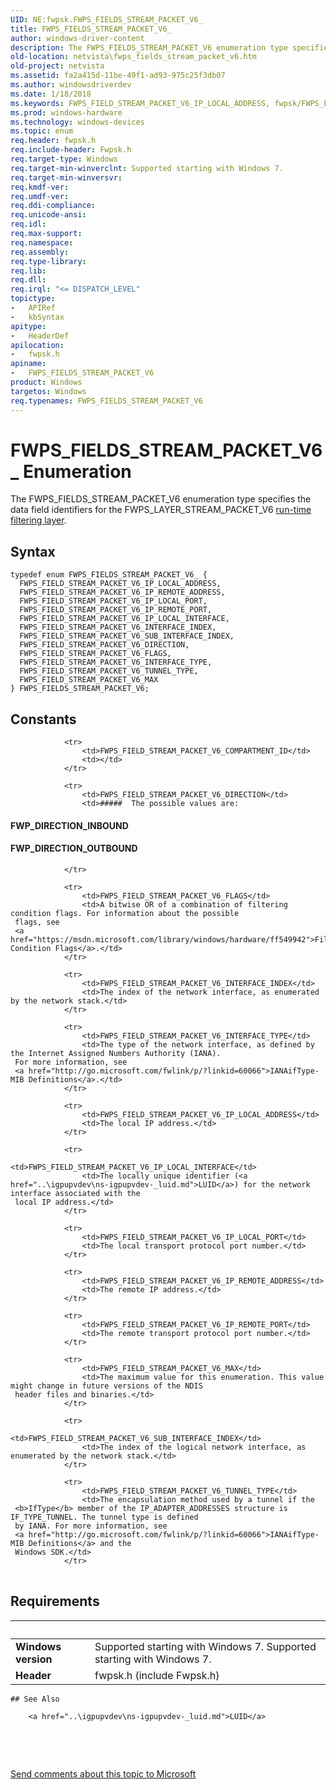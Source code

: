 ```yaml
---
UID: NE:fwpsk.FWPS_FIELDS_STREAM_PACKET_V6_
title: FWPS_FIELDS_STREAM_PACKET_V6_
author: windows-driver-content
description: The FWPS_FIELDS_STREAM_PACKET_V6 enumeration type specifies the data field identifiers for the FWPS_LAYER_STREAM_PACKET_V6 run-time filtering layer.
old-location: netvista\fwps_fields_stream_packet_v6.htm
old-project: netvista
ms.assetid: fa2a415d-11be-49f1-ad93-975c25f3db07
ms.author: windowsdriverdev
ms.date: 1/18/2018
ms.keywords: FWPS_FIELD_STREAM_PACKET_V6_IP_LOCAL_ADDRESS, fwpsk/FWPS_FIELDS_STREAM_PACKET_V6, FWPS_FIELD_STREAM_PACKET_V6_INTERFACE_TYPE, FWPS_FIELD_STREAM_PACKET_V6_DIRECTION, FWPS_FIELD_STREAM_PACKET_V6_TUNNEL_TYPE, FWPS_FIELDS_STREAM_PACKET_V6_, FWPS_FIELDS_STREAM_PACKET_V6, FWPS_FIELD_STREAM_PACKET_V6_IP_REMOTE_ADDRESS, fwpsk/FWPS_FIELD_STREAM_PACKET_V6_MAX, fwpsk/FWPS_FIELD_STREAM_PACKET_V6_IP_REMOTE_PORT, FWPS_FIELDS_STREAM_PACKET_V6 enumeration [Network Drivers Starting with Windows Vista], fwpsk/FWPS_FIELD_STREAM_PACKET_V6_INTERFACE_TYPE, FWPS_FIELD_STREAM_PACKET_V6_INTERFACE_INDEX, wfp_ref_5_const_3_data_fields_c50e3f20-5176-49dc-8cd4-81384cd07568.xml, FWPS_FIELD_STREAM_PACKET_V6_SUB_INTERFACE_INDEX, FWPS_FIELD_STREAM_PACKET_V6_MAX, FWPS_FIELD_STREAM_PACKET_V6_IP_REMOTE_PORT, fwpsk/FWPS_FIELD_STREAM_PACKET_V6_SUB_INTERFACE_INDEX, FWPS_FIELD_STREAM_PACKET_V6_IP_LOCAL_INTERFACE, fwpsk/FWPS_FIELD_STREAM_PACKET_V6_DIRECTION, fwpsk/FWPS_FIELD_STREAM_PACKET_V6_IP_REMOTE_ADDRESS, fwpsk/FWPS_FIELD_STREAM_PACKET_V6_TUNNEL_TYPE, fwpsk/FWPS_FIELD_STREAM_PACKET_V6_IP_LOCAL_PORT, FWPS_FIELD_STREAM_PACKET_V6_IP_LOCAL_PORT, netvista.fwps_fields_stream_packet_v6, fwpsk/FWPS_FIELD_STREAM_PACKET_V6_INTERFACE_INDEX, fwpsk/FWPS_FIELD_STREAM_PACKET_V6_FLAGS, FWPS_FIELD_STREAM_PACKET_V6_FLAGS, fwpsk/FWPS_FIELD_STREAM_PACKET_V6_IP_LOCAL_INTERFACE, fwpsk/FWPS_FIELD_STREAM_PACKET_V6_IP_LOCAL_ADDRESS
ms.prod: windows-hardware
ms.technology: windows-devices
ms.topic: enum
req.header: fwpsk.h
req.include-header: Fwpsk.h
req.target-type: Windows
req.target-min-winverclnt: Supported starting with Windows 7.
req.target-min-winversvr: 
req.kmdf-ver: 
req.umdf-ver: 
req.ddi-compliance: 
req.unicode-ansi: 
req.idl: 
req.max-support: 
req.namespace: 
req.assembly: 
req.type-library: 
req.lib: 
req.dll: 
req.irql: "<= DISPATCH_LEVEL"
topictype:
-	APIRef
-	kbSyntax
apitype:
-	HeaderDef
apilocation:
-	fwpsk.h
apiname:
-	FWPS_FIELDS_STREAM_PACKET_V6
product: Windows
targetos: Windows
req.typenames: FWPS_FIELDS_STREAM_PACKET_V6
---
```


# FWPS_FIELDS_STREAM_PACKET_V6_ Enumeration
The FWPS_FIELDS_STREAM_PACKET_V6 enumeration type specifies the data field identifiers for the
  FWPS_LAYER_STREAM_PACKET_V6 
  <a href="https://msdn.microsoft.com/en-us/library/windows/desktop/aa366492">run-time filtering layer</a>.

## Syntax
````
typedef enum FWPS_FIELDS_STREAM_PACKET_V6_ { 
  FWPS_FIELD_STREAM_PACKET_V6_IP_LOCAL_ADDRESS,
  FWPS_FIELD_STREAM_PACKET_V6_IP_REMOTE_ADDRESS,
  FWPS_FIELD_STREAM_PACKET_V6_IP_LOCAL_PORT,
  FWPS_FIELD_STREAM_PACKET_V6_IP_REMOTE_PORT,
  FWPS_FIELD_STREAM_PACKET_V6_IP_LOCAL_INTERFACE,
  FWPS_FIELD_STREAM_PACKET_V6_INTERFACE_INDEX,
  FWPS_FIELD_STREAM_PACKET_V6_SUB_INTERFACE_INDEX,
  FWPS_FIELD_STREAM_PACKET_V6_DIRECTION,
  FWPS_FIELD_STREAM_PACKET_V6_FLAGS,
  FWPS_FIELD_STREAM_PACKET_V6_INTERFACE_TYPE,
  FWPS_FIELD_STREAM_PACKET_V6_TUNNEL_TYPE,
  FWPS_FIELD_STREAM_PACKET_V6_MAX
} FWPS_FIELDS_STREAM_PACKET_V6;
````

## Constants

<table>
            
                <tr>
                    <td>FWPS_FIELD_STREAM_PACKET_V6_COMPARTMENT_ID</td>
                    <td></td>
                </tr>
            
                <tr>
                    <td>FWPS_FIELD_STREAM_PACKET_V6_DIRECTION</td>
                    <td>#####  The possible values are:



#### FWP_DIRECTION_INBOUND



#### FWP_DIRECTION_OUTBOUND</td>
                </tr>
            
                <tr>
                    <td>FWPS_FIELD_STREAM_PACKET_V6_FLAGS</td>
                    <td>A bitwise OR of a combination of filtering condition flags. For information about the possible
     flags, see 
     <a href="https://msdn.microsoft.com/library/windows/hardware/ff549942">Filtering Condition Flags</a>.</td>
                </tr>
            
                <tr>
                    <td>FWPS_FIELD_STREAM_PACKET_V6_INTERFACE_INDEX</td>
                    <td>The index of the network interface, as enumerated by the network stack.</td>
                </tr>
            
                <tr>
                    <td>FWPS_FIELD_STREAM_PACKET_V6_INTERFACE_TYPE</td>
                    <td>The type of the network interface, as defined by the Internet Assigned Numbers Authority (IANA).
     For more information, see 
     <a href="http://go.microsoft.com/fwlink/p/?linkid=60066">IANAifType-MIB Definitions</a>.</td>
                </tr>
            
                <tr>
                    <td>FWPS_FIELD_STREAM_PACKET_V6_IP_LOCAL_ADDRESS</td>
                    <td>The local IP address.</td>
                </tr>
            
                <tr>
                    <td>FWPS_FIELD_STREAM_PACKET_V6_IP_LOCAL_INTERFACE</td>
                    <td>The locally unique identifier (<a href="..\igpupvdev\ns-igpupvdev-_luid.md">LUID</a>) for the network interface associated with the
     local IP address.</td>
                </tr>
            
                <tr>
                    <td>FWPS_FIELD_STREAM_PACKET_V6_IP_LOCAL_PORT</td>
                    <td>The local transport protocol port number.</td>
                </tr>
            
                <tr>
                    <td>FWPS_FIELD_STREAM_PACKET_V6_IP_REMOTE_ADDRESS</td>
                    <td>The remote IP address.</td>
                </tr>
            
                <tr>
                    <td>FWPS_FIELD_STREAM_PACKET_V6_IP_REMOTE_PORT</td>
                    <td>The remote transport protocol port number.</td>
                </tr>
            
                <tr>
                    <td>FWPS_FIELD_STREAM_PACKET_V6_MAX</td>
                    <td>The maximum value for this enumeration. This value might change in future versions of the NDIS
     header files and binaries.</td>
                </tr>
            
                <tr>
                    <td>FWPS_FIELD_STREAM_PACKET_V6_SUB_INTERFACE_INDEX</td>
                    <td>The index of the logical network interface, as enumerated by the network stack.</td>
                </tr>
            
                <tr>
                    <td>FWPS_FIELD_STREAM_PACKET_V6_TUNNEL_TYPE</td>
                    <td>The encapsulation method used by a tunnel if the 
     <b>IfType</b> member of the IP_ADAPTER_ADDRESSES structure is IF_TYPE_TUNNEL. The tunnel type is defined
     by IANA. For more information, see 
     <a href="http://go.microsoft.com/fwlink/p/?linkid=60066">IANAifType-MIB Definitions</a> and the
     Windows SDK.</td>
                </tr>
</table>


## Requirements
| &nbsp; | &nbsp; |
| ---- |:---- |
| **Windows version** | Supported starting with Windows 7. Supported starting with Windows 7. |
| **Header** | fwpsk.h (include Fwpsk.h) |

    ## See Also

        <a href="..\igpupvdev\ns-igpupvdev-_luid.md">LUID</a>



 

 

<a href="mailto:wsddocfb@microsoft.com?subject=Documentation%20feedback [netvista\netvista]:%20FWPS_FIELDS_STREAM_PACKET_V6 enumeration%20 RELEASE:%20(1/18/2018)&amp;body=%0A%0APRIVACY STATEMENT%0A%0AWe use your feedback to improve the documentation. We don't use your email address for any other purpose, and we'll remove your email address from our system after the issue that you're reporting is fixed. While we're working to fix this issue, we might send you an email message to ask for more info. Later, we might also send you an email message to let you know that we've addressed your feedback.%0A%0AFor more info about Microsoft's privacy policy, see http://privacy.microsoft.com/en-us/default.aspx." title="Send comments about this topic to Microsoft">Send comments about this topic to Microsoft</a>